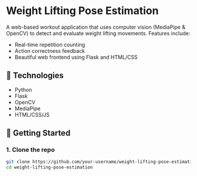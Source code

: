 # Weight Lifting Pose Estimation

A web-based workout application that uses computer vision (MediaPipe & OpenCV) to detect and evaluate weight lifting movements. Features include:
- Real-time repetition counting
- Action correctness feedback
- Beautiful web frontend using Flask and HTML/CSS

## 🔧 Technologies
- Python
- Flask
- OpenCV
- MediaPipe
- HTML/CSS/JS

## 🏁 Getting Started

### 1. Clone the repo
```bash
git clone https://github.com/your-username/weight-lifting-pose-estimation.git
cd weight-lifting-pose-estimation
